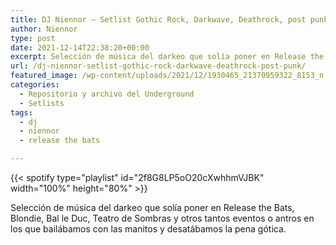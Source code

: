 ```yaml
---
title: DJ Niennor – Setlist Gothic Rock, Darkwave, Deathrock, post punk
author: Niennor
type: post
date: 2021-12-14T22:38:20+00:00
excerpt: Selección de música del darkeo que solía poner en Release the Bats, Blondie, Bal le Duc, Teatro de Sombras y otros tantos eventos o antros en los que bailábamos con las manitos y desatábamos la pena gótica.
url: /dj-niennor-setlist-gothic-rock-darkwave-deathrock-post-punk/
featured_image: /wp-content/uploads/2021/12/1930465_21370959322_8153_n.jpg
categories:
  - Repositorio y archivo del Underground
  - Setlists
tags:
  - dj
  - niennor
  - release the bats

---
```

{{< spotify type="playlist" id="2f8G8LP5oO20cXwhhmVJBK" width="100%" height="80%" >}}

Selección de música del darkeo que solía poner en Release the Bats, Blondie, Bal le Duc, Teatro de Sombras y otros tantos eventos o antros en los que bailábamos con las manitos y desatábamos la pena gótica.
